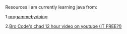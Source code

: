 Resources I am currently learning java from:

1.[progammebydoing](https://programmingbydoing.com/)

2.[Bro Code's chad 12 hour video on youtube (IT FREE?!)](https://www.youtube.com/watch?v=xk4_1vDrzzo)


